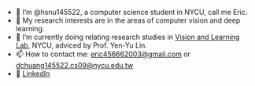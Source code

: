 - 👋 I’m @hsnu145522, a computer science student in NYCU, call me Eric.
- 👀 My research interests are in the areas of computer vision and deep learning.
- 🌱 I’m currently doing relating research studies in [Vision and Learning Lab](https://vllab.cs.nycu.edu.tw/), NYCU, adviced by Prof. Yen-Yu Lin.  
- 📫 How to contact me: eric456662003@gmail.com or dchuang145522.cs09@nycu.edu.tw  
- 🚩 [LinkedIn](www.linkedin.com/in/de-cheng-huang-a84327250)  

<!---
hsnu145522/hsnu145522 is a ✨ special ✨ repository because its `README.md` (this file) appears on your GitHub profile.
You can click the Preview link to take a look at your changes.
--->

